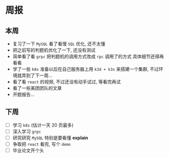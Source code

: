 # 周报

## 本周

- 复习了一下 `MySQL` 看了看慢 `SQL` 优化, 还不太懂
- 把之前写的判题机优化了一下, 还没有测试
- 简单看了看 `grpc` 把判题机的调用方式改成 `rpc` 调用了的方式 具体细节还得再看看
- 学了一些 `k8s` 准备以后在自己服务器上用 `k3d + k3s` 来搭建一个集群, 不过环境就弄到了下一周...
- 看了看 `react` 的视频, 不过还没有动手试过, 等看完再试
- 看了一些美团团队的文章
- 开题报告...

## 下周

- [ ] 学习 `k8s` (估计一天 20 页最多)
- [ ] 深入学习 `grpc`
- [ ] 研究研究 `MySQL`   特别是要看懂 **explain**
- [ ] 争取把 `react` 看完, 写个 `demo`
- [ ] 毕业论文开个头